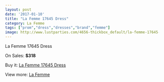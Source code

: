 ```yaml
---
layout: post
date: '2017-01-10'
title: "La Femme 17645 Dress"
category: La Femme
tags: ["prom","dress","dresses","brand","femme"]
image: http://www.lustparties.com/4656-thickbox_default/la-femme-17645-dress.jpg
---
```

La Femme 17645 Dress

On Sales: **$318**
<a href="https://www.lustparties.com/en/la-femme/1555-la-femme-17645-dress.html"><amp-img layout="responsive" width="600" height="600" src="//www.lustparties.com/4656-thickbox_default/la-femme-17645-dress.jpg" alt="La Femme 17645 Dress 0" /></a>
<a href="https://www.lustparties.com/en/la-femme/1555-la-femme-17645-dress.html"><amp-img layout="responsive" width="600" height="600" src="//www.lustparties.com/4657-thickbox_default/la-femme-17645-dress.jpg" alt="La Femme 17645 Dress 1" /></a>
<a href="https://www.lustparties.com/en/la-femme/1555-la-femme-17645-dress.html"><amp-img layout="responsive" width="600" height="600" src="//www.lustparties.com/4658-thickbox_default/la-femme-17645-dress.jpg" alt="La Femme 17645 Dress 2" /></a>

Buy it: [La Femme 17645 Dress](https://www.lustparties.com/en/la-femme/1555-la-femme-17645-dress.html "La Femme 17645 Dress")

View more: [La Femme](https://www.lustparties.com/en/4-la-femme "La Femme")